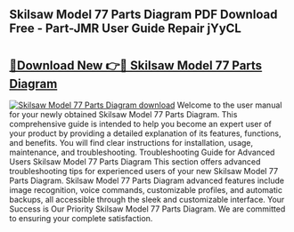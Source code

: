 ## Skilsaw Model 77 Parts Diagram PDF Download Free - Part-JMR User Guide Repair jYyCL

# <h2><a href="http://dfrjt2.blite.top/?on=Skilsaw+Model+77+Parts+Diagram">🔗Download New 👉🔴 Skilsaw Model 77 Parts Diagram</a></h2>

[![Skilsaw Model 77 Parts Diagram download](https://i.imgur.com/lujVjoI.png)](http://dfrjt2.blite.top/?on=Skilsaw+Model+77+Parts+Diagram)
Welcome to the user manual for your newly obtained Skilsaw Model 77 Parts Diagram. This comprehensive guide is intended to help you become an expert user of your product by providing a detailed explanation of its features, functions, and benefits. You will find clear instructions for installation, usage, maintenance, and troubleshooting. Troubleshooting Guide for Advanced Users Skilsaw Model 77 Parts Diagram This section offers advanced troubleshooting tips for experienced users of your new Skilsaw Model 77 Parts Diagram. Skilsaw Model 77 Parts Diagram advanced features include image recognition, voice commands, customizable profiles, and automatic backups, all accessible through the sleek and customizable interface. Your Success is Our Priority Skilsaw Model 77 Parts Diagram. We are committed to ensuring your complete satisfaction.

